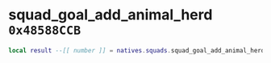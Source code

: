 # squad_goal_add_animal_herd `0x48588CCB`

```lua
local result --[[ number ]] = natives.squads.squad_goal_add_animal_herd(_unk0 --[[ number ]], _unk1 --[[ number ]], _unk2 --[[ number ]], _unk3 --[[ number ]])
```